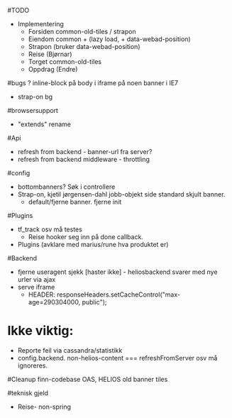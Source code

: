 #TODO
- Implementering
  - Forsiden  common-old-tiles / strapon
  - Eiendom   common + (lazy load, + data-webad-position)
  - Strapon   (bruker data-webad-position)
  - Reise     (Bjørnar)
  - Torget    common-old-tiles
  - Oppdrag   (Endre)

#bugs
? inline-block på body i iframe på noen banner i IE7
- strap-on bg

#browsersupport
  - "extends" rename

#Api
- refresh from backend - banner-url fra server? 
- refresh from backend middleware - throttling

#config
- bottombanners? Søk i controllere
- Strap-on, kjetil jørgensen-dahl jobb-objekt side standard skjult banner.
    - default/fjerne banner. fjerne init

#Plugins
- tf_track osv må testes 
  - Reise hooker seg inn på done callback.
- Plugins (avklare med marius/rune hva produktet er)

#Backend
  - fjerne useragent sjekk
  [haster ikke] - heliosbackend svarer med nye urler via ajax
  - serve iframe 
    - HEADER: responseHeaders.setCacheControl("max-age=290304000, public");
  
# Ikke viktig:
- Reporte feil via cassandra/statistikk
- config.backend. 
  non-helios-content === refreshFromServer osv må ignoreres.

#Cleanup finn-codebase
  OAS, HELIOS
  old banner tiles

#teknisk gjeld
  - Reise- non-spring